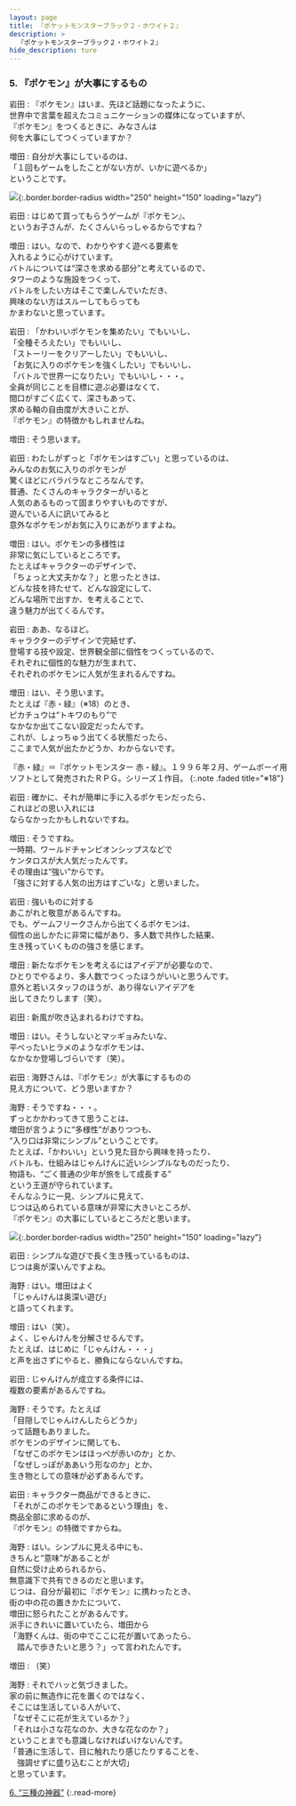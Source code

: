 ```yaml
---
layout: page
title: 『ポケットモンスターブラック２・ホワイト２』
description: >
  『ポケットモンスターブラック２・ホワイト２』
hide_description: ture
---
```


### 5. 『ポケモン』が大事にするもの

岩田
: 『ポケモン』はいま、先ほど話題になったように、<br>世界中で言葉を超えたコミュニケーションの媒体になっていますが、<br>『ポケモン』をつくるときに、みなさんは<br>何を大事にしてつくっていますか？

増田
: 自分が大事にしているのは、<br>「１回もゲームをしたことがない方が、いかに遊べるか」<br>ということです。

![](/interviews/jp/nds/XXXX/vol1/img/photo13.jpg){:.border.border-radius width="250" height="150" loading="lazy"}

岩田
: はじめて買ってもらうゲームが『ポケモン』、<br>というお子さんが、たくさんいらっしゃるからですね？

増田
: はい。なので、わかりやすく遊べる要素を<br>入れるように心がけています。<br>バトルについては“深さを求める部分”と考えているので、<br>タワーのような施設をつくって、<br>バトルをしたい方はそこで楽しんでいただき、<br>興味のない方はスルーしてもらっても<br>かまわないと思っています。

岩田
: 「かわいいポケモンを集めたい」でもいいし、<br>「全種そろえたい」でもいいし、<br>「ストーリーをクリアーしたい」でもいいし、<br>「お気に入りのポケモンを強くしたい」でもいいし、<br>「バトルで世界一になりたい」でもいいし・・・。<br>全員が同じことを目標に遊ぶ必要はなくて、<br>間口がすごく広くて、深さもあって、<br>求める軸の自由度が大きいことが、<br>『ポケモン』の特徴かもしれませんね。

増田
: そう思います。

岩田
: わたしがずっと「ポケモンはすごい」と思っているのは、<br>みんなのお気に入りのポケモンが<br>驚くほどにバラバラなところなんです。<br>普通、たくさんのキャラクターがいると<br>人気のあるものって固まりやすいものですが、<br>遊んでいる人に訊いてみると<br>意外なポケモンがお気に入りにあがりますよね。

増田
: はい。ポケモンの多様性は<br>非常に気にしているところです。<br>たとえばキャラクターのデザインで、<br>「ちょっと大丈夫かな？」と思ったときは、<br>どんな技を持たせて、どんな設定にして、<br>どんな場所で出すか、を考えることで、<br>違う魅力が出てくるんです。

岩田
: ああ、なるほど。<br>キャラクターのデザインで完結せず、<br>登場する技や設定、世界観全部に個性をつくっているので、<br>それぞれに個性的な魅力が生まれて、<br>それぞれのポケモンに人気が生まれるんですね。

増田
: はい、そう思います。<br>たとえば『赤・緑』（※18）のとき、<br>ピカチュウは“トキワのもり”で<br>なかなか出てこない設定だったんです。<br>これが、しょっちゅう出てくる状態だったら、<br>ここまで人気が出たかどうか、わからないです。

『赤・緑』＝『ポケットモンスター 赤・緑』。１９９６年２月、ゲームボーイ用ソフトとして発売されたＲＰＧ。シリーズ１作目。
{:.note .faded title="※18"}

岩田
: 確かに、それが簡単に手に入るポケモンだったら、<br>これほどの思い入れには<br>ならなかったかもしれないですね。

増田
: そうですね。<br>一時期、ワールドチャンピオンシップスなどで<br>ケンタロスが大人気だったんです。<br>その理由は“強い”からです。<br>「強さに対する人気の出方はすごいな」と思いました。

岩田
: 強いものに対する<br>あこがれと敬意があるんですね。<br>でも、ゲームフリークさんから出てくるポケモンは、<br>個性の出しかたに非常に幅があり、多人数で共作した結果、<br>生き残っていくものの強さを感じます。

増田
: 新たなポケモンを考えるにはアイデアが必要なので、<br>ひとりでやるより、多人数でつくったほうがいいと思うんです。<br>意外と若いスタッフのほうが、あり得ないアイデアを<br>出してきたりします（笑）。

岩田
: 新風が吹き込まれるわけですね。

増田
: はい。そうしないとマッギョみたいな、<br>平べったいヒラメのようなポケモンは、<br>なかなか登場しづらいです（笑）。

岩田
: 海野さんは、『ポケモン』が大事にするものの<br>見え方について、どう思いますか？

海野
: そうですね・・・。<br>ずっとかかわってきて思うことは、<br>増田が言うように“多様性”がありつつも、<br>“入り口は非常にシンプル”ということです。<br>たとえば、「かわいい」という見た目から興味を持ったり、<br>バトルも、仕組みはじゃんけんに近いシンプルなものだったり、<br>物語も、“ごく普通の少年が旅をして成長する”<br>という王道が守られています。<br>そんなふうに一見、シンプルに見えて、<br>じつは込められている意味が非常に大きいところが、<br>『ポケモン』の大事にしているところだと思います。

![](/interviews/jp/nds/XXXX/vol1/img/photo14.jpg){:.border.border-radius width="250" height="150" loading="lazy"}

岩田
: シンプルな遊びで長く生き残っているものは、<br>じつは奥が深いんですよね。

海野
: はい。増田はよく<br>「じゃんけんは奥深い遊び」<br>と語ってくれます。

増田
: はい（笑）。<br>よく、じゃんけんを分解させるんです。<br>たとえば、はじめに「じゃんけん・・・」<br>と声を出さずにやると、勝負にならないんですね。

岩田
: じゃんけんが成立する条件には、<br>複数の要素があるんですね。

海野
: そうです。たとえば<br>「目隠しでじゃんけんしたらどうか」<br>って話題もありました。<br>ポケモンのデザインに関しても、<br>「なぜこのポケモンはほっぺが赤いのか」とか、<br>「なぜしっぽがああいう形なのか」とか、<br>生き物としての意味が必ずあるんです。

岩田
: キャラクター商品ができるときに、<br>「それがこのポケモンであるという理由」を、<br>商品全部に求めるのが、<br>『ポケモン』の特徴ですからね。

海野
: はい。シンプルに見える中にも、<br>きちんと“意味”があることが<br>自然に受け止められるから、<br>無意識下で共有できるのだと思います。<br>じつは、自分が最初に『ポケモン』に携わったとき、<br>街の中の花の置きかたについて、<br>増田に怒られたことがあるんです。<br>派手にきれいに置いていたら、増田から<br>「海野くんは、街の中でここに花が置いてあったら、<br>　踏んで歩きたいと思う？」って言われたんです。

増田
: （笑）

海野
: それでハッと気づきました。<br>家の前に無造作に花を置くのではなく、<br>そこには生活している人がいて、<br>「なぜそこに花が生えているか？」<br>「それは小さな花なのか、大きな花なのか？」<br>ということまでも意識しなければいけないんです。<br>「普通に生活して、目に触れたり感じたりすることを、<br>　強調せずに盛り込むことが大切」<br>と思っています。

[6. “三種の神器”](6.md)
{:.read-more}

